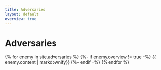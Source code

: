 ```yaml
---
title: Adversaries
layout: default
overview: true
---
```

# Adversaries

<cardwrap>
{% for enemy in site.adversaries %}
	{%- if enemy.overview != true -%}
	<card>
		{{ enemy.content | markdownify}}
	</card>
	{%- endif -%}
{% endfor %}
</cardwrap>